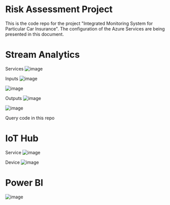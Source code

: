 # Risk Assessment Project

This is the code repo for the project "Integrated Monitoring System for Particular Car Insurance".
The configuration of the Azure Services are being presented in this document.

# Stream Analytics
Services
![image](https://github.com/luisagapito/riskassessment/assets/88048890/fde8f5c2-c3ad-4b9c-b5b6-97f94065e8de)

Inputs
![image](https://github.com/luisagapito/riskassessment/assets/88048890/d2068b57-3ad9-4d1a-ab1f-fd2e56afa9fe)

![image](https://github.com/luisagapito/riskassessment/assets/88048890/791df21d-fa19-41c1-826a-508db6ab6df3)

Outputs
![image](https://github.com/luisagapito/riskassessment/assets/88048890/7855a3eb-81db-4eb0-ad82-f832bcf02a94)

![image](https://github.com/luisagapito/riskassessment/assets/88048890/24ae79a9-0a71-4f12-992d-410add419a76)

Query code in this repo


# IoT Hub

Service
![image](https://github.com/luisagapito/riskassessment/assets/88048890/33c0de4e-8de6-4e83-b54c-93989fcf5353)

Device
![image](https://github.com/luisagapito/riskassessment/assets/88048890/cb3569cb-a024-418e-891f-0c43e70d7062)

# Power BI

![image](https://github.com/luisagapito/riskassessment/assets/88048890/d4c4b9d9-bc6a-45ae-b0c6-4a421308f704)

